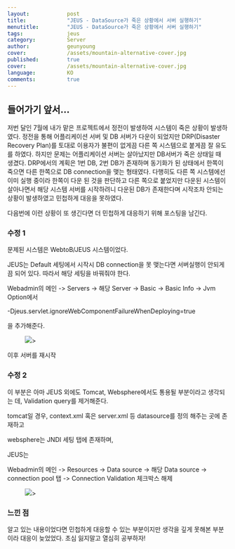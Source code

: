 ```yaml
---
layout:            post
title:             "JEUS - DataSource가 죽은 상황에서 서버 실행하기"
menutitle:         "JEUS - DataSource가 죽은 상황에서 서버 실행하기"
tags:              jeus
category:          Server
author:            geunyoung
cover:             /assets/mountain-alternative-cover.jpg
published:         true
cover:             /assets/mountain-alternative-cover.jpg
language:          KO
comments:          true
---
```


## 들어가기 앞서...

저번 달인 7월에 내가 맡은 프로젝트에서 정전이 발생하여 시스템이 죽은 상황이 발생하였다. 
정전을 통해 어플리케이션 서버 및 DB 서버가 다운이 되었지만 DRP(Disaster Recovery Plan)를 토대로 이용자가 불편이 없게끔 다른 쪽 시스템으로 붙게끔 잘 유도를 하였다. 
하지만 문제는 어플리케이션 서버는 살아났지만 DB서버가 죽은 상태일 때 생겼다. DRP에서의 계획은 1번 DB, 2번 DB가 존재하며 동기화가 된 상태에서 한쪽이 죽으면 다른 한쪽으로 DB connection을 맺는 형태였다. 다행히도 다른 쪽 시스템에선 이미 실행 중이라 한쪽이 다운 된 것을 판단하고 다른 쪽으로 붙었지만 다운된 시스템이 살아나면서 해당 시스템 서버를 시작하려니 다운된 DB가 존재한다며 시작조차 안되는 상황이 발생하였고 민첩하게 대응을 못하였다.   

다음번에 이런 상황이 또 생긴다면 더 민첩하게 대응하기 위해 포스팅을 남긴다.


### 수정 1

문제된 시스템은 WebtoB/JEUS 시스템이었다.

JEUS는 Default 세팅에서 시작시 DB connection을 못 맺는다면 서버실행이 안되게끔 되어 있다.
따라서 해당 세팅을 바꿔줘야 한다.

Webadmin의 메인 -> Servers -> 해당 Server -> Basic -> Basic Info -> Jvm Option에서

-Djeus.servlet.ignoreWebComponentFailureWhenDeploying=true

을 추가해준다.

<aside>
<figure>
<img src="{{ "/media/img/Server/jeus1.PNG" | absolute_url }}" />>
</figure>
</aside>

이후 서버를 재시작



### 수정 2

이 부분은 아마 JEUS 외에도 Tomcat, Websphere에서도 통용될 부분이라고 생각되는 데, Validation query를 제거해준다.

tomcat일 경우, context.xml 혹은 server.xml 등 datasource를 정의 해주는 곳에 존재하고

websphere는 JNDI 세팅 탭에 존재하며,

JEUS는 

Webadmin의 메인 -> Resources -> Data source -> 해당 Data source -> connection pool 탭 -> Connection Validation 체크박스 해제

<aside>
<figure>
<img src="{{ "/media/img/Server/jeus2.PNG" | absolute_url }}" />>
</figure>
</aside>


### 느낀 점

알고 있는 내용이었다면 민첩하게 대응할 수 있는 부분이지만 생각을 깊게 못해본 부분이라 대응이 늦었었다. 초심 잃지말고 열심히 공부하자!
